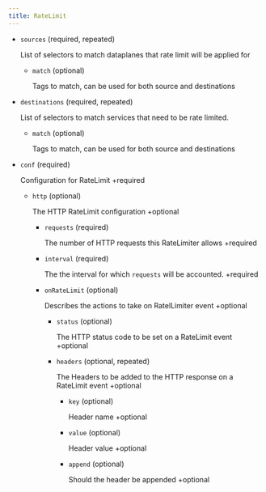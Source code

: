 ```yaml
---
title: RateLimit
---
```


- `sources` (required, repeated)

    List of selectors to match dataplanes that rate limit will be applied for    
    
    - `match` (optional)
    
        Tags to match, can be used for both source and destinations

- `destinations` (required, repeated)

    List of selectors to match services that need to be rate limited.    
    
    - `match` (optional)
    
        Tags to match, can be used for both source and destinations

- `conf` (required)

    Configuration for RateLimit
    +required    
    
    - `http` (optional)
    
        The HTTP RateLimit configuration
        +optional    
        
        - `requests` (required)
        
            The number of HTTP requests this RateLimiter allows
            +required    
        
        - `interval` (required)
        
            The the interval for which `requests` will be accounted.
            +required    
        
        - `onRateLimit` (optional)
        
            Describes the actions to take on RatelLimiter event
            +optional    
            
            - `status` (optional)
            
                The HTTP status code to be set on a RateLimit event
                +optional    
            
            - `headers` (optional, repeated)
            
                The Headers to be added to the HTTP response on a RateLimit event
                +optional    
                
                - `key` (optional)
                
                    Header name
                    +optional    
                
                - `value` (optional)
                
                    Header value
                    +optional    
                
                - `append` (optional)
                
                    Should the header be appended
                    +optional

